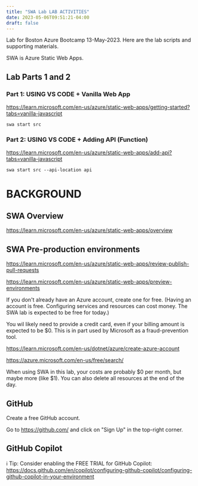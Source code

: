 ```yaml
---
title: "SWA Lab LAB ACTIVITIES"
date: 2023-05-06T09:51:21-04:00
draft: false
---
```

Lab for Boston Azure Bootcamp 13-May-2023. Here are the lab scripts and supporting materials.

SWA is Azure Static Web Apps.

## Lab Parts 1 and 2

### Part 1: USING VS CODE + Vanilla Web App

https://learn.microsoft.com/en-us/azure/static-web-apps/getting-started?tabs=vanilla-javascript

```swa start src```

### Part 2: USING VS CODE + Adding API (Function)

https://learn.microsoft.com/en-us/azure/static-web-apps/add-api?tabs=vanilla-javascript

```swa start src --api-location api```

# BACKGROUND 

## SWA Overview

https://learn.microsoft.com/en-us/azure/static-web-apps/overview

## SWA Pre-production environments

https://learn.microsoft.com/en-us/azure/static-web-apps/review-publish-pull-requests

https://learn.microsoft.com/en-us/azure/static-web-apps/preview-environments




If you don't already have an Azure account, create one for free. (Having an account is free. Configuring services and resources can cost money. The SWA lab is expected to be free for today.)

You wil likely need to provide a credit card, even if your billing amount is expected to be $0. This is in part used by Microsoft as a fraud-prevention tool.

https://learn.microsoft.com/en-us/dotnet/azure/create-azure-account

https://azure.microsoft.com/en-us/free/search/

When using SWA in this lab, your costs are probably $0 per month, but maybe more (like $1). You can also delete all resources at the end of the day.

## GitHub

Create a free GitHub account.

Go to https://github.com/ and click on "Sign Up" in the top-right corner.

## GitHub Copilot

:information_source: Tip: Consider enabling the FREE TRIAL for GitHub Copilot: https://docs.github.com/en/copilot/configuring-github-copilot/configuring-github-copilot-in-your-environment
